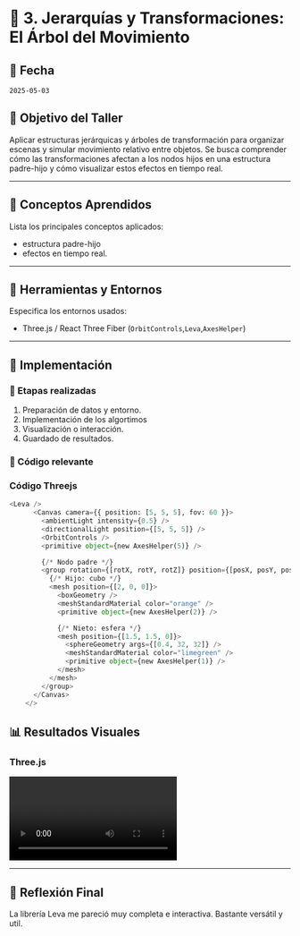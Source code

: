 # 🧪 3. Jerarquías y Transformaciones: El Árbol del Movimiento

## 📅 Fecha
`2025-05-03` 


## 🎯 Objetivo del Taller

Aplicar estructuras jerárquicas y árboles de transformación para organizar escenas y simular movimiento relativo entre objetos. Se busca comprender cómo las transformaciones afectan a los nodos hijos en una estructura padre-hijo y cómo visualizar estos efectos en tiempo real.

---

## 🧠 Conceptos Aprendidos

Lista los principales conceptos aplicados:

- estructura padre-hijo
- efectos en tiempo real.
---

## 🔧 Herramientas y Entornos

Especifica los entornos usados:

- Three.js / React Three Fiber (`OrbitControls`,`Leva`,`AxesHelper`)

---

## 🧪 Implementación

### 🔹 Etapas realizadas
1. Preparación de datos y entorno.
2. Implementación de los algortimos
3. Visualización o interacción.
4. Guardado de resultados.

### 🔹 Código relevante

### Código Threejs
```python
<Leva />
      <Canvas camera={{ position: [5, 5, 5], fov: 60 }}>
        <ambientLight intensity={0.5} />
        <directionalLight position={[5, 5, 5]} />
        <OrbitControls />
        <primitive object={new AxesHelper(5)} />

        {/* Nodo padre */}
        <group rotation={[rotX, rotY, rotZ]} position={[posX, posY, posZ]}>
          {/* Hijo: cubo */}
          <mesh position={[2, 0, 0]}>
            <boxGeometry />
            <meshStandardMaterial color="orange" />
            <primitive object={new AxesHelper(2)} />

            {/* Nieto: esfera */}
            <mesh position={[1.5, 1.5, 0]}>
              <sphereGeometry args={[0.4, 32, 32]} />
              <meshStandardMaterial color="limegreen" />
              <primitive object={new AxesHelper(1)} />
            </mesh>
          </mesh>
        </group>
      </Canvas>
    </>
```

## 📊 Resultados Visuales


### Three.js

![Estructura padre hijo](datos/jerarquia.mp4)

---

## 💬 Reflexión Final

La librería Leva me pareció muy completa e interactiva. Bastante versátil y util.